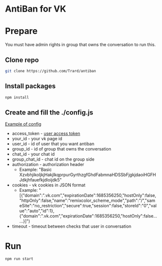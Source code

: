 # AntiBan for VK

# Prepare

You must have admin rights in group that owns the conversation to run this.

## Clone repo

```sh
git clone https://github.com/Trard/antiban
```

## Install packages

```sh
npm install
```

## Create and fill the ./config.js

[Example of config](./config.example.js)

- access_token - [user access token](https://vk.com/dev/implicit_flow_user)
- your_id - your vk page id
- user_id - id of user that you want antiban
- group_id - id of group that owns the conversation
- chat_id - your chat id
- group_chat_id - chat id on the group side
- authorization - authorization header
    - Example: "Basic XzvbhjikoljkjHakjlkqprpurGyrthzgfGhdFabmnaHDSSbFjgkjdaoiHGFHJdkjhfauefkjdloijdk5"
- cookies - vk cookies in JSON format
    - Example: "[{"domain":".vk.com","expirationDate":1685356250,"hostOnly":false,"httpOnly":false,"name":"remixcolor_scheme_mode","path":"/","sameSite":"no_restriction","secure":true,"session":false,"storeId":"0","value":"auto","id":1}, {"domain":".vk.com","expirationDate":1685356250,"hostOnly":false......}]")
- timeout - timeout between checks that user in conversation

# Run
```js
npm run start
```
